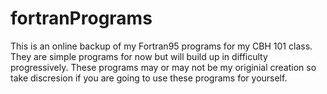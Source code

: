 # fortranPrograms
This is an online backup of my Fortran95 programs for my CBH 101 class. They are simple programs for now but will build up in difficulty progressively. These programs may or may not be my originial creation so take discresion if you are going to use these programs for yourself.
